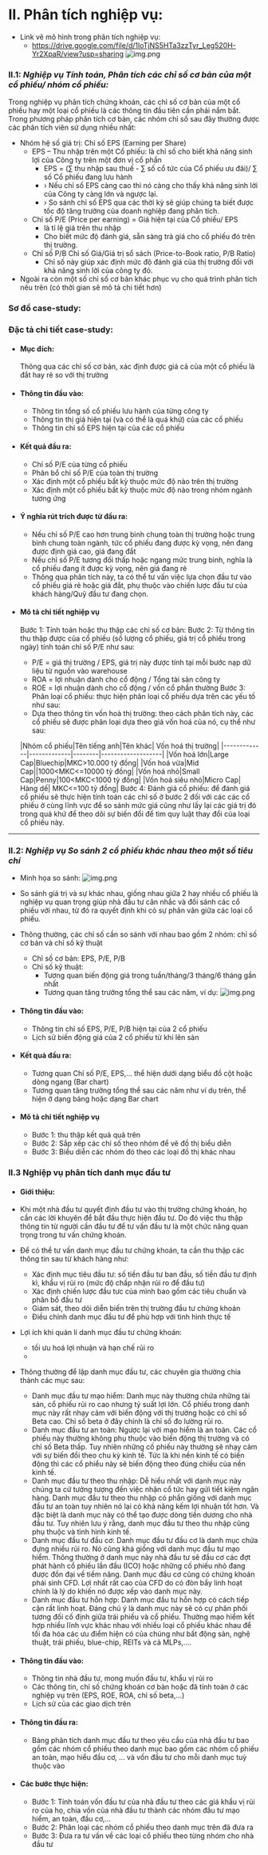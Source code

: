 # II. Phân tích nghiệp vụ:

+ Link vẽ mô hình trong phân tích nghiệp vụ:
    + https://drive.google.com/file/d/1loTjNS5HTa3zzTyr_Leg520H-Yr2XpaR/view?usp=sharing
      ![img.png](images/tonghopnghiepvu.png)

### II.1: _Nghiệp vụ Tính toán, Phân tích các chỉ số cơ bản của một cổ phiếu/ nhóm cổ phiếu:_

Trong nghiệp vụ phân tích chứng khoán, các chỉ số cơ bản của một cổ phiếu hay một loại cổ phiếu là các thông tin đầu
tiên cần phải nắm bắt. Trong phương pháp phân tích cơ bản, các nhóm chỉ số sau đây thường được các phân tích viên sử
dụng nhiều nhất:

+ Nhóm hệ số giá trị: Chỉ số EPS (Earning per Share)
    + EPS – Thu nhập trên một Cổ phiếu: là chỉ số cho biết khả năng sinh lợi của Công ty trên một đơn vị cổ phần <br/>
        + EPS = (∑ thu nhập sau thuế - ∑ số cổ tức của Cổ phiếu ưu đãi)/ ∑ số Cổ phiếu đang lưu hành <br/>
        + › Nếu chỉ số EPS càng cao thì nó càng cho thấy khả năng sinh lời của Công ty càng lớn và ngược lại.
        + › So sánh chỉ số EPS qua các thời kỳ sẽ giúp chúng ta biết được tốc độ tăng trưởng của doanh nghiệp đang phân
          tích.
    + Chỉ số P/E (Price per earning)  = Giá hiện tại của Cổ phiếu/ EPS
        + là tỉ lệ giá trên thu nhập
        + Cho biết mức độ đánh giá, sẵn sàng trả giá cho cổ phiếu đó trên thị trường.
    + Chỉ số P/B Chỉ số Giá/Giá trị sổ sách (Price-to-Book ratio, P/B Ratio)
        + Chỉ số này giúp xác định mức độ đánh giá của thị trường đối với khả năng sinh lời của công ty đó.
+ Ngoài ra còn một số chỉ số cơ bản khác phục vụ cho quá trình phân tích nêu trên (có thời gian sẽ mô tả chi tiết hơn)

### Sơ đồ case-study:

### Đặc tả chi tiết case-study:

+ #### Mục đích:
  Thông qua các chỉ số cơ bản, xác định được giá cả của một cổ phiếu là đắt hay rẻ so với thị trường
+ #### Thông tin đầu vào:
    + Thông tin tổng số cổ phiếu lưu hành của từng công ty
    + Thông tin thị giá hiện tại (và có thể là quá khứ) của các cổ phiếu
    + Thông tin chỉ số EPS hiện tại của các cổ phiếu
+ #### Kết quả đầu ra:
    + Chỉ số P/E của từng cổ phiếu
    + Phân bổ chỉ số P/E của toàn thị trường
    + Xác định một cổ phiếu bất kỳ thuộc mức độ nào trên thị trường
    + Xác định một cổ phiếu bất kỳ thuộc mức độ nào trong nhóm ngành tương ứng
+ #### Ý nghĩa rút trích được từ đầu ra:
    + Nếu chỉ số P/E cao hơn trung bình chung toàn thị trường hoặc trung bình chung toàn ngành, tức cổ phiếu đang được
      kỳ vọng, nên đang được định giá cao, giá đang đắt
    + Nếu chỉ số P/E tương đối thấp hoặc ngang mức trung bình, nghĩa là cổ phiếu đang ít được kỳ vọng, nên giá đang rẻ
    + Thông qua phân tích này, ta có thể tư vấn việc lựa chọn đầu tư vào cổ phiếu giá rẻ hoặc giá đắt, phụ thuộc vào
      chiến lược đầu tư của khách hàng/Quỹ đầu tư đang chọn.
+ #### Mô tả chi tiết nghiệp vụ
  Bước 1: Tính toán hoặc thu thập các chỉ số cơ bản:
  Bước 2: Từ thông tin thu thập được của cổ phiếu (số lượng cổ phiếu, giá trị cổ phiếu trong ngày) tính toán chỉ số P/E
  như sau:
    + P/E = giá thị trường / EPS, giá trị này được tính tại mỗi bước nạp dữ liệu từ nguồn vào warehouse
    + ROA = lợi nhuận dành cho cổ động / Tổng tài sản công ty
    + ROE = lợi nhuận dành cho cổ động / vốn cổ phần thường Bước 3: Phân loại cổ phiếu: thực hiện phân loại cổ phiếu dựa
      trên các yếu tố như sau:
    + Dựa theo thông tin vốn hoà thị trường: theo cách phân tích này, các cổ phiếu sẽ được phân loại dựa theo giá vốn
      hoá của nó, cụ thể như sau:

  |Nhóm cổ phiếu|Tên tiếng anh|Tên khác| Vốn hoá thị trường|
      |-------------|-------------|--------|-------------------|
  |Vốn hoá lớn|Large Cap|Bluechip|MKC>10.000 tỷ đồng|
  |Vốn hoá vừa|Mid Cap||1000<MKC<=10000 tỷ đồng|
  |Vốn hoá nhỏ|Small Cap|Penny|100<MKC<1000 tỷ đồng|
  |Vốn hoá siêu nhỏ|Micro Cap| Hàng dế| MKC<=100 tỷ đồng|
  Bước 4: Đánh giá cổ phiếu: để đánh giá cổ phiếu sẽ thực hiện tính toán các chỉ số ở bước 2 đối với các các cổ phiếu ở
  cùng lĩnh vực để so sánh mức giá cũng như lấy lại các giá trị đó trong quá khứ để theo dõi sự biến đổi để tìm quy luật
  thay đổi của loại cổ phiếu này.

_____

### II.2: _Nghiệp vụ So sánh 2 cổ phiếu khác nhau theo một số tiêu chí_

+ Minh họa so sánh:
  ![img.png](images/sosanhgia.png)

+ So sánh giá trị và sự khác nhau, giống nhau giữa 2 hay nhiều cổ phiếu là nghiệp vụ quan trọng giúp nhà đầu tư cân nhắc
  và đối sánh các cổ phiếu với nhau, từ đó ra quyết định khi có sự phân vân giữa các loại cổ phiếu.

+ Thông thường, các chỉ số cần so sánh với nhau bao gồm 2 nhóm: chỉ số cơ bản và chỉ số kỹ thuật
    + Chỉ số cơ bản: EPS, P/E, P/B
    + Chỉ số kỹ thuật:
        + Tương quan biến động giá trong tuần/tháng/3 tháng/6 tháng gần nhất
        + Tương quan tăng trưởng tổng thể sau các năm, ví dụ:
          ![img.png](images/sosanh2cophieu.png)

+ #### Thông tin đầu vào:
    + Thông tin chỉ số EPS, P/E, P/B hiện tại của 2 cổ phiếu
    + Lịch sử biến động giá của 2 cổ phiếu từ khi lên sàn
+ #### Kết quả đầu ra:
    + Tương quan Chỉ số P/E, EPS,... thể hiện dưới dạng biểu đồ cột hoặc dòng ngang (Bar chart)
    + Tương quan tăng trưởng tổng thể sau các năm như ví dụ trên, thể hiện ở dạng bảng hoặc dạng Bar chart
+ #### Mô tả chi tiết nghiệp vụ
    + Bước 1: thu thập kết quả quả trên
    + Bước 2: Sắp xếp các chỉ số theo nhóm để vẽ đồ thị biểu diễn
    + Bước 3: Biểu diễn các nhóm đó theo các loại đồ thị khác nhau

### II.3 Nghiệp vụ phân tích danh mục đầu tư

+ #### Giới thiệu:
+ Khi một nhà đầu tư quyết định đầu tư vào thị trường chứng khoán, họ cần các lời khuyên để bắt đầu thực hiện đầu tư. Do
  đó việc thu thập thông tin từ người cần đầu tư để tư vấn đầu tư là một chức năng quan trọng trong tư vấn chứng khoán.

+ Để có thể tư vấn danh mục đầu tư chứng khoán, ta cần thu thập các thông tin sau từ khách hàng như:
    + Xác định mục tiêu đầu tư: số tiền đầu tư ban đầu, số tiền đầu tư định kì, khẩu vị rủi ro (mức độ chấp nhận rủi ro
      để đầu tư)
    + Xác định chiến lược đầu tưc của mình bao gồm các tiêu chuẩn và phân bổ đầu tư
    + Giám sát, theo dõi diễn biến trên thị trường đầu tư chứng khoán
    + Điều chỉnh danh mục đầu tư để phù hợp với tình hình thực tế

+ Lợi ích khi quản lí danh mục đầu tư chứng khoán:
    + tối ưu hoá lợi nhuận và hạn chế rủi ro
    +

+ Thông thường để lập danh mục đầu tư, các chuyên gia thường chia thành các mục sau:
    + Danh mục đầu tư mạo hiểm: Danh mục này thường chứa những tài sản, cổ phiếu rủi ro cao nhưng tỷ suất lợi lớn. Cổ
      phiếu trong danh mục này rất nhạy cảm với biến động với thị trường hoặc có chỉ số Beta cao. Chỉ số beta ở đây
      chính là chỉ số đo lường rủi ro.
    + Danh mục đầu tư an toàn: Ngược lại với mạo hiểm là an toàn. Các cổ phiếu này thường không phụ thuộc vào biến động
      thị trường và có chỉ số Beta thấp. Tuy nhiên những cố phiếu này thường sẽ nhạy cảm với sự biến đổi theo chu kỳ
      kinh tế. Tức là khi nền kinh tế có biến động thì các cổ phiểu này sẽ biến động theo đúng chiều của nền kinh tế.
    + Danh mục đầu tư theo thu nhập: Dễ hiểu nhất với danh mục này chúng ta cứ tưởng tượng đến việc nhận cổ tức hay gửi
      tiết kiệm ngân hàng. Danh mục đầu tư theo thu nhập có phần giống với danh mục đầu tư an toàn tuy nhiên nó lại có
      khả năng kếm lợi nhuận tốt hơn. Và đặc biệt là danh mục này có thể tạo được dòng tiền dương cho nhà đầu tư. Tuy
      nhiên lưu ý rằng, danh mục đầu tư theo thu nhập cũng phụ thuộc và tình hình kinh tế.
    + Danh mục đầu tư đầu cơ: Danh mục đầu tư đầu cơ là danh mục chứa đựng nhiều rủi ro. Nó cũng khá giống với danh mục
      đầu tư mạo hiểm. Thông thường ở danh mục này nhà đầu tư sẽ đầu cơ các đợt phát hành cổ phiếu lần đầu (ICO) hoặc
      những cố phiếu nhỏ đang được đồn đại về tiềm năng. Danh mục đầu cơ cũng có chứng khoán phái sinh CFD. Lợi nhất rất
      cao của CFD do có đòn bẩy linh hoạt chính là lý do khiến nó được xếp vào danh mục này.
    + Danh mục đầu tư hỗn hợp: Danh mục đầu tư hỗn hợp có cách tiếp cận rất linh hoạt. Đáng chú ý là danh mục này sẽ có
      cự phân phối tương đối cố định giữa trái phiếu và cổ phiếu. Thường mạo hiểm kết hợp nhiều lĩnh vực khác nhau với
      nhiều loại cổ phiếu khác nhau để tối đa hóa các ưu điểm hiện có của chúng như bất động sản, nghệ thuật, trái
      phiếu, blue-chip, REITs và cả MLPs,….

+ #### Thông tin đầu vào:
    + Thông tin nhà đầu tư, mong muốn đầu tư, khẩu vị rủi ro
    + Các thông tin, chỉ số chứng khoán cơ bản hoặc đã tính toán ở các nghiệp vụ trên (EPS, ROE, ROA, chỉ số beta,...)
    + Lịch sử của các giao dịch trên
+ #### Thông tin đầu ra:
    + Bảng phân tích danh mục đầu tư theo yêu cầu của nhà đầu tư bao gồm các nhóm cổ phiếu theo danh mục bao gồm các
      nhóm cổ phiếu an toàn, mạo hiểu đầu cơ, ... và vốn đầu tư cho mỗi danh mục tuỳ thuộc vào

+ #### Các bước thực hiện:
    + Bước 1: Tính toán vốn đầu tư của nhà đầu tư theo các giá khẩu vị rủi ro của họ, chia vốn của nhà đầu tư thành các
      nhóm đầu tư mạo hiểm, an toàn, đầu cơ,...
    + Bước 2: Phân loại các nhóm cổ phiểu theo danh mục trên đã đưa ra
    + Bước 3: Đưa ra tư vấn về các loại cổ phiếu theo từng nhóm cho nhà đầu tư